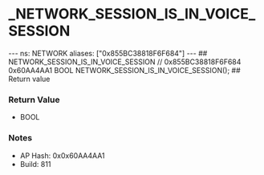 # _NETWORK_SESSION_IS_IN_VOICE_SESSION

--- ns: NETWORK aliases: ["0x855BC38818F6F684"] --- ## NETWORK_SESSION_IS_IN_VOICE_SESSION  // 0x855BC38818F6F684 0x60AA4AA1 BOOL NETWORK_SESSION_IS_IN_VOICE_SESSION();  ## Return value

### Return Value
* BOOL

### Notes
* AP Hash: 0x0x60AA4AA1
* Build: 811


